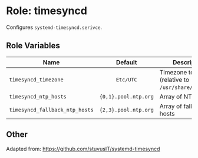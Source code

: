 # Role: timesyncd

Configures `systemd-timesyncd.serivce`.

## Role Variables

| Name                           | Default               | Description                                         |
|--------------------------------|:---------------------:|-----------------------------------------------------|
| `timesyncd_timezone`           | `Etc/UTC`             | Timezone to set (relative to `/usr/share/zoneinfo`) |
| `timesyncd_ntp_hosts`          | `{0,1}.pool.ntp.org`  | Array of NTP hosts                                  |
| `timesyncd_fallback_ntp_hosts` | `{2,3}.pool.ntp.org`  | Array of fallback NTP hosts                         |

## Other

Adapted from: https://github.com/stuvusIT/systemd-timesyncd
